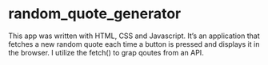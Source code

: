 # random_quote_generator

 This app was written with HTML, CSS and Javascript. It’s an application that fetches a new random quote each time a button is pressed and displays it in the browser.  I utilize the fetch() to grap qoutes from an API. 
